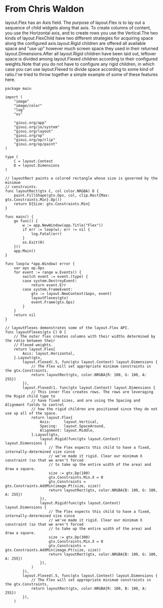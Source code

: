 # From Chris Waldon

layout.Flex has an Axis field. The purpose of layout.Flex is to lay out a sequence of child widgets along that axis. To create columns of content, you use the Horizontal axis, and to create rows you use the Vertical.The two kinds of layout.FlexChild have two different strategies for acquiring space along the configured axis.layout.Rigid children are offered all available space and "use up" however much screen space they used in their returned layout.Dimensions.After all layout.Rigid children have been laid out, leftover space is divided among layout.Flexed children according to their configured weights.Note that you do not have to configure any rigid children, in which case you can use layout.Flexed to divide space according to some kind of ratio.I've tried to throw together a simple example of some of these features here.

```
package main

import (
	"image"
	"image/color"
	"log"
	"os"

	"gioui.org/app"
	"gioui.org/io/system"
	"gioui.org/layout"
	"gioui.org/op"
	"gioui.org/op/clip"
	"gioui.org/op/paint"
)

type (
	C = layout.Context
	D = layout.Dimensions
)

// layoutRect paints a colored rectangle whose size is governed by the minimum
// constraints.
func layoutRect(gtx C, col color.NRGBA) D {
	paint.FillShape(gtx.Ops, col, clip.Rect{Max: gtx.Constraints.Min}.Op())
	return D{Size: gtx.Constraints.Min}
}

func main() {
	go func() {
		w := app.NewWindow(app.Title("Flex"))
		if err := loop(w); err != nil {
			log.Fatal(err)
		}
		os.Exit(0)
	}()
	app.Main()
}

func loop(w *app.Window) error {
	var ops op.Ops
	for event := range w.Events() {
		switch event := event.(type) {
		case system.DestroyEvent:
			return event.Err
		case system.FrameEvent:
			gtx := layout.NewContext(&ops, event)
			layoutFlexes(gtx)
			event.Frame(gtx.Ops)
		}
	}
	return nil
}

// layoutFlexes demonstrates some of the layout.Flex API.
func layoutFlexes(gtx C) D {
	// The outer flex creates columns with their widths determined by the ratio between their
	// Flexed weights.
	return layout.Flex{
		Axis: layout.Horizontal,
	}.Layout(gtx,
		layout.Flexed(.5, func(gtx layout.Context) layout.Dimensions {
			// The Flex will set appropriate minimum constraints in the gtx.Constraints.
			return layoutRect(gtx, color.NRGBA{R: 100, G: 100, A: 255})
		}),
		layout.Flexed(1, func(gtx layout.Context) layout.Dimensions {
			// This inner flex creates rows. The rows are leveraging the Rigid child type to
			// have fixed sizes, and are using the Spacing and Alignment fields to control
			// how the rigid children are positioned since they do not use up all of the space.
			return layout.Flex{
				Axis:      layout.Vertical,
				Spacing:   layout.SpaceAround,
				Alignment: layout.Middle,
			}.Layout(gtx,
				layout.Rigid(func(gtx layout.Context) layout.Dimensions {
					// The Flex expects this child to have a fixed, internally-determined size since
					// we've made it rigid. Clear our minimum X constraint (so that we aren't forced
					// to take up the entire width of the area) and draw a square.
					size := gtx.Dp(100)
					gtx.Constraints.Min.X = 0
					gtx.Constraints = gtx.Constraints.AddMin(image.Pt(size, size))
					return layoutRect(gtx, color.NRGBA{B: 100, G: 100, A: 255})
				}),
				layout.Rigid(func(gtx layout.Context) layout.Dimensions {
					// The Flex expects this child to have a fixed, internally-determined size since
					// we've made it rigid. Clear our minimum X constraint (so that we aren't forced
					// to take up the entire width of the area) and draw a square.
					size := gtx.Dp(300)
					gtx.Constraints.Min.X = 0
					gtx.Constraints = gtx.Constraints.AddMin(image.Pt(size, size))
					return layoutRect(gtx, color.NRGBA{B: 100, G: 100, A: 255})
				}),
			)
		}),
		layout.Flexed(.5, func(gtx layout.Context) layout.Dimensions {
			// The Flex will set appropriate minimum constraints in the gtx.Constraints.
			return layoutRect(gtx, color.NRGBA{R: 100, B: 100, A: 255})
		}),
	)
```
